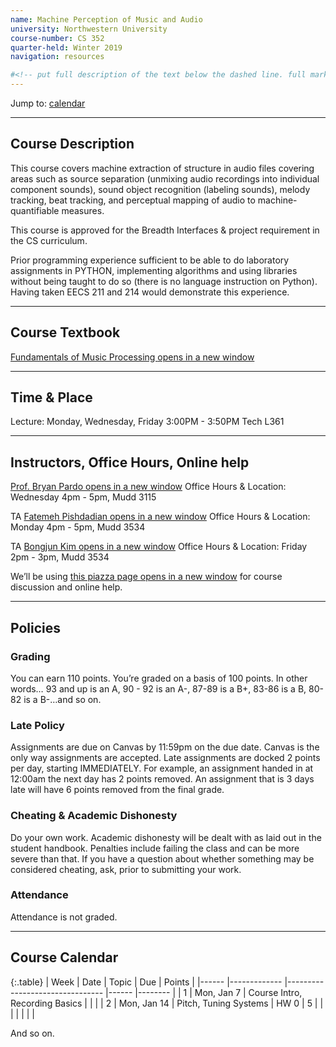 ```yaml
---
name: Machine Perception of Music and Audio
university: Northwestern University
course-number: CS 352
quarter-held: Winter 2019
navigation: resources

#<!-- put full description of the text below the dashed line. full markdown is supported. the external link at the top is to reference the image in later text -->
---
```


Jump to: [calendar](#course-calendar)
* * *

## Course Description
This course covers machine extraction of structure in audio files covering areas such as source separation (unmixing audio recordings into individual component sounds), sound object recognition (labeling sounds), melody tracking, beat tracking, and perceptual mapping of audio to machine-quantifiable measures.

This course is approved for the Breadth Interfaces & project requirement in the CS curriculum.

Prior programming experience sufficient to be able to do laboratory assignments in PYTHON, implementing algorithms and using libraries without being taught to do so (there is no language instruction on Python). Having taken EECS 211 and 214 would demonstrate this experience.

* * *

## Course Textbook

<a class="external-link" href="https://www.springer.com/gp/book/9783319219448" target="_blank">Fundamentals of Music Processing <span class="fas fa-external-link-alt" title="link opens in a new window"></span><span class="sr-only">opens in a new window</span></a>

* * *

## Time & Place
Lecture: Monday, Wednesday, Friday 3:00PM - 3:50PM Tech L361

* * *

## Instructors, Office Hours, Online help

<a class="external-link" href="http://bryanpardo.com/" target="_blank" title="Bryan Pardo's Homepage">Prof. Bryan Pardo <span class="fas fa-external-link-alt" title="link opens in a new window"></span><span class="sr-only">opens in a new window</span></a> Office Hours & Location: Wednesday 4pm - 5pm, Mudd 3115

TA <a class="external-link" href="http://fatemehpishdadian.com/" target="_blank" title="Fatemeh Pishdadian's Homepage">Fatemeh Pishdadian <span class="fas fa-external-link-alt" title="link opens in a new window"></span><span class="sr-only">opens in a new window</span></a> Office Hours & Location: Monday 4pm - 5pm, Mudd 3534

TA <a class="external-link" href="http://www.bongjunkim.com/" target="_blank" title="Bongjun Kim's Homepage">Bongjun Kim <span class="fas fa-external-link-alt" title="link opens in a new window"></span><span class="sr-only">opens in a new window</span></a> Office Hours & Location: Friday 2pm - 3pm, Mudd 3534

We’ll be using <a class="external-link" href="http://piazza.com/northwestern/winter2019/eecs352/home" target="_blank" title="Piazza page for this class">this piazza page <span class="fas fa-external-link-alt" title="link opens in a new window"></span><span class="sr-only">opens in a new window</span></a> for course discussion and online help.

* * *

## Policies

### Grading 
You can earn 110 points. You’re graded on a basis of 100 points. In other words… 93 and up is an A, 90 - 92 is an A-, 87-89 is a B+, 83-86 is a B, 80-82 is a B-…and so on.

### Late Policy
Assignments are due on Canvas by 11:59pm on the due date. Canvas is the only way assignments are accepted. Late assignments are docked 2 points per day, starting IMMEDIATELY. For example, an assignment handed in at 12:00am the next day has 2 points removed. An assignment that is 3 days late will have 6 points removed from the final grade.

### Cheating & Academic Dishonesty
Do your own work. Academic dishonesty will be dealt with as laid out in the student handbook. Penalties include failing the class and can be more severe than that. If you have a question about whether something may be considered cheating, ask, prior to submitting your work.

### Attendance
Attendance is not graded.

* * *

## Course Calendar
<!-- http://www.tablesgenerator.com/markdown_tables might be useful for creating more tavbles in the future -->

{:.table}
| Week 	| Date        	| Topic                          	| Due  	| Points 	|
|------	|-------------	|--------------------------------	|------	|--------	|
| 1    	| Mon, Jan 7  	| Course Intro, Recording Basics 	|      	|        	|
| 2    	| Mon, Jan 14 	| Pitch, Tuning Systems          	| HW 0 	| 5      	|
|      	|             	|                                	|      	|        	|



And so on. 